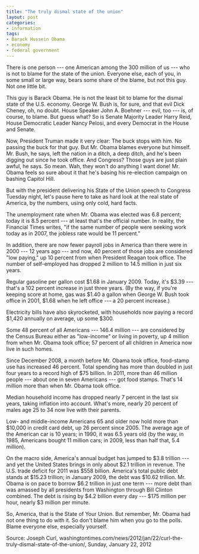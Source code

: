 ```yaml
---
title: "The truly dismal state of the union"
layout: post
categories:
- information
tags:
- Barack Hussein Obama
- economy
- federal government
---
```


There is one person --- one American among the 300 million of us --- who is not to blame for the state of the union. Everyone else, each of you, in some small or large way, bears some share of the blame, but not this guy. Not one little bit.

This guy is Barack Obama. He is not the least bit to blame for the dismal state of the U.S. economy. George W. Bush is, for sure, and that evil Dick Cheney, oh, no doubt. House Speaker John A. Boehner --- evil, too --- is, of course, to blame. But guess what? So is Senate Majority Leader Harry Reid, House Democratic Leader Nancy Pelosi, and every Democrat in the House and Senate.

Now, President Truman made it very clear: The buck stops with him. No passing the buck for that guy. But Mr. Obama blames everyone but himself. Mr. Bush, he says, left the nation in a ditch, a deep ditch, and he's been digging out since he took office. And Congress? Those guys are just plain awful, he says. So mean. Wah, they won't do anything I want done! Mr. Obama feels so sure about it that he's basing his re-election campaign on bashing Capitol Hill.

But with the president delivering his State of the Union speech to Congress Tuesday night, let's pause here to take as hard look at the real state of America, by the numbers, using only cold, hard facts.

The unemployment rate when Mr. Obama was elected was 6.8 percent; today it is 8.5 percent --- at least that's the official number. In reality, the Financial Times writes, "if the same number of people were seeking work today as in 2007, the jobless rate would be 11 percent."

In addition, there are now fewer payroll jobs in America than there were in 2000 --- 12 years ago --- and now, 40 percent of those jobs are considered "low paying," up 10 percent from when President Reagan took office. The number of self-employed has dropped 2 million to 14.5 million in just six years.

Regular gasoline per gallon cost $1.68 in January 2009. Today, it's $3.39 --- that's a 102 percent increase in just three years. (By the way, if you're keeping score at home, gas was $1.40 a gallon when George W. Bush took office in 2001, $1.68 when he left office --- a 20 percent increase.)

Electricity bills have also skyrocketed, with households now paying a record $1,420 annually on average, up some $300.

Some 48 percent of all Americans --- 146.4 million --- are considered by the Census Bureau either as "low-income" or living in poverty, up 4 million from when Mr. Obama took office; 57 percent of all children in America now live in such homes.

Since December 2008, a month before Mr. Obama took office, food-stamp use has increased 46 percent. Total spending has more than doubled in just four years to a record high of $75 billion. In 2011, more than 46 million people --- about one in seven Americans --- got food stamps. That's 14 million more than when Mr. Obama took office.

Median household income has dropped nearly 7 percent in the last six years, taking inflation into account. What's more, nearly 20 percent of males age 25 to 34 now live with their parents.

Low- and middle-income Americans 65 and older now hold more than $10,000 in credit card debt, up 26 percent since 2005. The average age of the American car is 10 years; in 1990, it was 6.5 years old (by the way, in 1985, Americans bought 11 million cars; in 2009, less than half that, 5.4 million).

On the macro side, America's annual budget has jumped to $3.8 trillion --- and yet the United States brings in only about $2.1 trillion in revenue. The U.S. trade deficit for 2011 was $558 billion. America's total public debt stands at $15.23 trillion; in January 2009, the debt was $10.62 trillion. Mr. Obama is on pace to borrow $6.2 trillion in just one term --- more debt than was amassed by all presidents from Washington through Bill Clinton combined. The debt is rising by $4.2 billion every day --- $175 million per hour, nearly $3 million per minute.

So, America, that is the State of Your Union. But remember, Mr. Obama had not one thing to do with it. So don't blame him when you go to the polls. Blame everyone else, especially yourself.

Source: Joseph Curl, washingtontimes.com/news/2012/jan/22/curl-the-truly-dismal-state-of-the-union/, Sunday, January 22, 2012

